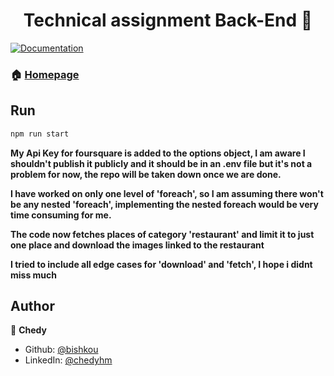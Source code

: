 <h1 align="center">Technical assignment Back-End 👋</h1>
<p>
  <a href="/" target="_blank">
    <img alt="Documentation" src="https://img.shields.io/badge/documentation-yes-brightgreen.svg" />
  </a>
</p>



### 🏠 [Homepage]()

## Run

```sh
npm run start
```
**My Api Key for foursquare is added to the options object, 
I am aware I shouldn't publish it publicly and it should be in 
an .env file but it's not a problem for now, the repo will be taken down once we are done.**<br>

**I have worked on only one level of 'foreach', so I am assuming there won't be any nested 'foreach',
implementing the nested foreach would be very time consuming for me.**<br>

**The code now fetches places of category 'restaurant' and limit it to just one place and download
the images linked to the restaurant**<br>

**I tried to include all edge cases for 'download' and 'fetch', I hope i didnt miss much**<br>

## Author

👤 **Chedy**

* Github: [@bishkou](https://github.com/bishkou)
* LinkedIn: [@chedyhm](https://linkedin.com/in/chedyhm)

